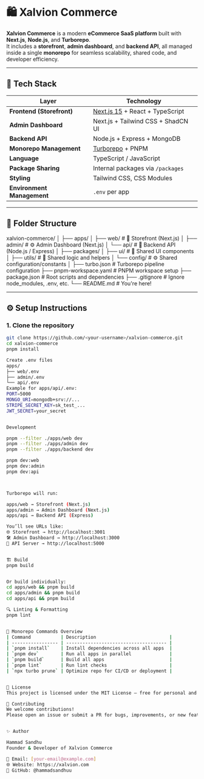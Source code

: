 # 🛍️ Xalvion Commerce

**Xalvion Commerce** is a modern **eCommerce SaaS platform** built with **Next.js**, **Node.js**, and **Turborepo**.  
It includes a **storefront**, **admin dashboard**, and **backend API**, all managed inside a single **monorepo** for seamless scalability, shared code, and developer efficiency.

---

## 🚀 Tech Stack

| Layer | Technology |
|-------|-------------|
| **Frontend (Storefront)** | [Next.js 15](https://nextjs.org/) + React + TypeScript |
| **Admin Dashboard** | Next.js + Tailwind CSS + ShadCN UI |
| **Backend API** | Node.js + Express + MongoDB |
| **Monorepo Management** | [Turborepo](https://turbo.build/) + PNPM |
| **Language** | TypeScript / JavaScript |
| **Package Sharing** | Internal packages via `/packages` |
| **Styling** | Tailwind CSS, CSS Modules |
| **Environment Management** | `.env` per app |

---

## 📁 Folder Structure
xalvion-commerce/
│
├── apps/
│ ├── web/ # 🛒 Storefront (Next.js)
│ ├── admin/ # ⚙️ Admin Dashboard (Next.js)
│ └── api/ # 🔗 Backend API (Node.js / Express)
│
├── packages/
│ ├── ui/ # 🎨 Shared UI components
│ ├── utils/ # 🧠 Shared logic and helpers
│ └── config/ # ⚙️ Shared configuration/constants
│
├── turbo.json # Turborepo pipeline configuration
├── pnpm-workspace.yaml # PNPM workspace setup
├── package.json # Root scripts and dependencies
├── .gitignore # Ignore node_modules, .env, etc.
└── README.md # You're here!



---

## ⚙️ Setup Instructions

### 1. Clone the repository
```bash
git clone https://github.com/<your-username>/xalvion-commerce.git
cd xalvion-commerce
pnpm install

Create .env files
apps/
├── web/.env
├── admin/.env
└── api/.env
Example for apps/api/.env:
PORT=5000
MONGO_URI=mongodb+srv://...
STRIPE_SECRET_KEY=sk_test_...
JWT_SECRET=your_secret


Development

pnpm --filter ./apps/web dev
pnpm --filter ./apps/admin dev
pnpm --filter ./apps/backend dev

pnpm dev:web
pnpm dev:admin
pnpm dev:api



Turborepo will run:

apps/web → Storefront (Next.js)
apps/admin → Admin Dashboard (Next.js)
apps/api → Backend API (Express)

You’ll see URLs like:
🌐 Storefront → http://localhost:3001
🛠️ Admin Dashboard → http://localhost:3000
🔌 API Server → http://localhost:5000


🏗️ Build
pnpm build


Or build individually:
cd apps/web && pnpm build
cd apps/admin && pnpm build
cd apps/api && pnpm build

🔍 Linting & Formatting
pnpm lint


🧩 Monorepo Commands Overview
| Command           | Description                           |
| ----------------- | ------------------------------------- |
| `pnpm install`    | Install dependencies across all apps  |
| `pnpm dev`        | Run all apps in parallel              |
| `pnpm build`      | Build all apps                        |
| `pnpm lint`       | Run lint checks                       |
| `npx turbo prune` | Optimize repo for CI/CD or deployment |


📄 License
This project is licensed under the MIT License — free for personal and commercial use.

💬 Contributing
We welcome contributions!
Please open an issue or submit a PR for bugs, improvements, or new features.


✨ Author

Hammad Sandhu
Founder & Developer of Xalvion Commerce

📧 Email: [your-email@example.com]
🌐 Website: https://xalvion.com
🐙 GitHub: @hammadsandhuu

